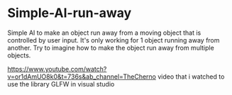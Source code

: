 # Simple-AI-run-away
Simple AI to make an object run away from a moving object that is controlled by user input.
It's only working for 1 object running away from another. 
Try to imagine how to make the object run away from multiple objects.


https://www.youtube.com/watch?v=or1dAmUO8k0&t=736s&ab_channel=TheCherno
video that i watched to use the library GLFW in visual studio
